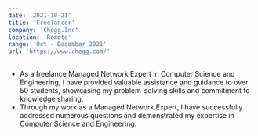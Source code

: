 ```yaml
---
date: '2021-10-21'
title: 'Freelancer'
company: 'Chegg.Inc'
location: 'Remote'
range: 'Oct - December 2021'
url: 'https://www.chegg.com/'
---
```


- As a freelance Managed Network Expert in Computer Science and Engineering, I have provided valuable assistance and guidance to over 50 students, showcasing my problem-solving skills and commitment to knowledge sharing.
- Through my work as a Managed Network Expert, I have successfully addressed numerous questions and demonstrated my expertise in Computer Science and Engineering.
